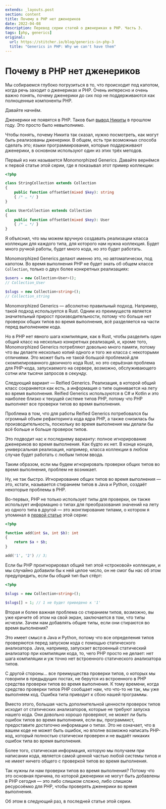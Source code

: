 ```yaml
---
extends: _layouts.post
section: content
title: Почему в PHP нет дженериков
date: 2022-04-08
description: Перевод серии статей о дженериках в PHP. Часть 3.
tags: [php, generics]
original:
  url: https://stitcher.io/blog/generics-in-php-3
  title: "Generics in PHP: Why we can't have them"
---
```


# Почему в PHP нет дженериков

Мы собираемся глубоко погрузиться в то, что происходит под капотом, когда речь заходит о дженериках и PHP. Очень
интересно и очень важно понять, почему дженерики до сих пор не поддерживаются как полноценные компоненты PHP.

Давайте начнём.

Дженерики не появятся в PHP. Таков
был [вывод Никиты](https://www.reddit.com/r/PHP/comments/j65968/ama_with_the_phpstorm_team_from_jetbrains_on/g7zg9mt/) в
прошлом году. Это просто было невыполнимо.

Чтобы понять, почему Никита так сказал, нужно посмотреть, как могут быть реализованы дженерики. В общем, есть три
возможных способа сделать это; языки программирования, которые поддерживают дженерики, в основном используют один из
этих трёх методов.

Первый из них называется Monomorphized Generics. Давайте вернёмся к первой статье этой серии, где я показывал этот
пример коллекции:

```php
<?php

class StringCollection extends Collection
{
    public function offsetGet(mixed $key): string 
    { /* … */ }
}

class UserCollection extends Collection
{
    public function offsetGet(mixed $key): User 
    { /* … */ }
}
```

Я объяснил, что мы можем вручную создавать реализации класса коллекции для каждого типа, для которого нам нужна
коллекция. Будет много ручной работы, будет много кода, но это будет работать.

Monomorphized Generics делают именно это, но автоматически, под капотом. Во время выполнения PHP не будет знать об общем
классе `Collection`, только о двух более конкретных реализациях:

```php
$users = new Collection<User>();
// Collection_User

$slugs = new Collection<string>();
// Collection_string
```

Monomorphized Generics — абсолютно правильный подход. Например, такой подход используется в Rust. Одним из преимуществ
является значительный прирост производительности, потому что больше нет проверок общих типов во время выполнения, всё
разделяется на части перед выполнением кода.

Но в PHP нет явного шага компиляции, как в Rust, чтобы разделить один общий класс на несколько конкретных реализаций, и,
кроме того, Monomorphized Generics потребляют довольно много памяти, потому что вы делаете несколько копий одного и того
же класса с некоторыми отличиями. Это может быть не такой большой проблемой для скомпилированного двоичного кода Rust,
но это серьёзная проблема для PHP-кода, запускаемого на сервере, возможно, обслуживающего сотни или тысячи запросов в
секунду.

Следующий вариант — Reified Generics. Реализация, в которой общий класс сохраняется как есть, а информация о типе
оценивается на лету во время выполнения. Reified Generics используются в C# и Kotlin и это наиболее близко к текущей
системе типов PHP, потому что PHP выполняет все проверки типов во время выполнения.

Проблема в том, что для работы Reified Generics потребовался бы огромный объем рефакторинга кода ядра PHP, а также
снизилась бы производительность, поскольку во время выполнения мы делали бы всё больше и больше проверок типов.

Это подводит нас к последнему варианту: полное игнорирование дженериков во время выполнения. Как будто их нет. В конце
концов, универсальная реализация, например, класса коллекции в любом случае будет работать с любым типом ввода.

Таким образом, если мы будем игнорировать проверки общих типов во время выполнения, проблем не возникает.

Ну, не так быстро. Игнорирование общих типов во время выполнения — это, кстати, называется стиранием типов в Java и
Python, создаёт некоторые проблемы в PHP.

Во-первых, PHP не только использует типы для проверки, он также использует информацию о типах для преобразования
значений на лету из одного типа в другой — это жонглирование типами, о котором я упоминал
в [первой статье](/post/generics-in-php/) этой серии:

```php
<?php

function add(int $a, int $b): int 
{
    return $a + $b;
}

add('1', '2') // 3;
```

Если бы PHP проигнорировал общий тип этой «строковой» коллекции, и мы случайно добавили бы к ней целое число, он не смог
бы нас об этом предупредить, если бы общий тип был стёрт:

```php
<?php

$slugs = new Collection<string>();

$slugs[] = 1; // 1 не будет приведено к '1'
```

Вторая и более важная проблема со стиранием типов, возможно, вы уже кричите об этом на свой экран, заключается в том,
что типы исчезли. Зачем нам добавлять общие типы, если они стираются во время выполнения?

Это имеет смысл в Java и Python, потому что все определения типов проверяются перед запуском кода с помощью статического
анализатора. Java, например, запускает встроенный статический анализатор при компиляции кода, то, чего PHP просто не
делает:
нет шага компиляции и уж точно нет встроенного статического анализатора типов.

С другой стороны... все преимущества проверки типов, о которых мы говорили в предыдущих постах, не берутся из
встроенного в PHP средства проверки типов во время выполнения. К тому времени, когда средство проверки типов PHP
сообщает нам, что что-то не так, мы уже выполняем код. Ошибка типа приводит к сбою нашей программы.

Вместо этого, большая часть дополнительной ценности проверок типов исходит от статических анализаторов, которые не
требуют запуска нашего кода. Они довольно хорошо проверяют, не может ли быть ошибок типов во время выполнения, если вы,
программист, предоставите достаточно информации о типах. Это не означает, что в вашем коде не может быть ошибок, но
вполне возможно написать PHP-код, который полностью статически проверен и не выдаёт никаких ошибок типа во время
выполнения.

Более того, статическая информация, которую мы получаем при написании кода, является самой ценной частью любой системы
типов и не имеет ничего общего с проверкой типов во время выполнения.

Так нужны ли нам проверки типов во время выполнения? Потому что это основная причина, по которой дженерики не могут быть
добавлены в PHP сегодня — это либо слишком сложно, либо слишком ресурсоёмко для PHP, чтобы проверять дженерики во время
выполнения.

Об этом в следующий раз, в последней статье этой серии.